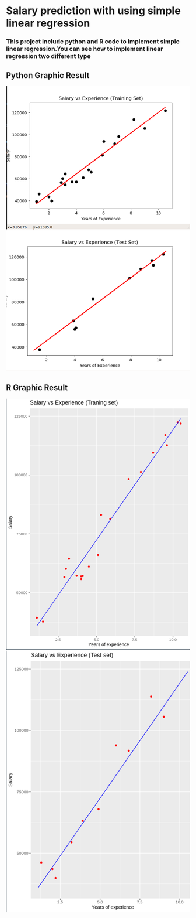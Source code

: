 # Salary prediction with using simple linear regression

### This project include python and R code to implement simple linear regression.You can see how to implement linear regression two different type


## Python Graphic Result

![](python_trainingset_result.png)
![](python_testset_result.png)

## R Graphic Result

![](R_trainingset_result.png)
![](R_testset_result.png)
